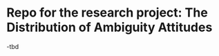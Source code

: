 Repo for the research project: The Distribution of Ambiguity Attitudes
======================================================================

-tbd

